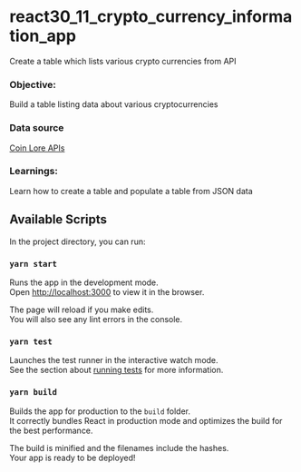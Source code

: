 # react30_11_crypto_currency_information_app
Create a table which lists various crypto currencies from API

### Objective:
Build a table listing data about various cryptocurrencies

### Data source
[Coin Lore APIs](https://www.coinlore.com/cryptocurrency-data-api)

### Learnings:
Learn how to create a table and populate a table from JSON data

## Available Scripts
In the project directory, you can run:

### `yarn start`

Runs the app in the development mode.<br />
Open [http://localhost:3000](http://localhost:3000) to view it in the browser.

The page will reload if you make edits.<br />
You will also see any lint errors in the console.

### `yarn test`

Launches the test runner in the interactive watch mode.<br />
See the section about [running tests](https://facebook.github.io/create-react-app/docs/running-tests) for more information.

### `yarn build`

Builds the app for production to the `build` folder.<br />
It correctly bundles React in production mode and optimizes the build for the best performance.

The build is minified and the filenames include the hashes.<br />
Your app is ready to be deployed!
